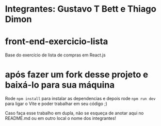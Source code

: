 # Integrantes: Gustavo T Bett e Thiago Dimon

# front-end-exercicio-lista
Base do exercício de lista de compras em React.js

# após fazer um fork desse projeto e baixá-lo para sua máquina

Rode `npm install` para instalar as dependencias e depois rode `npm run dev` para ligar o Vite e poder trabalhar em seu código ;)

Caso faça esse trabalho em dupla, não se esqueça de anotar aqui no README.md ou em outro local o nome dos integrantes!
